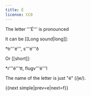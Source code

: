 ```yaml
---
title: É
license: CC0
---
```


The letter '''É''' is pronounced <Audio src="iD48.mp3" inline/>. It is not a single sound but two, "é" is pronounced like "je" (or "yeah" in English) – you start with an Icelandic [[J]] sound and end with an [[E]] sound.

It can be [[Long sound|long]]:

*tr'''é''', s'''é'''ð

Or [[short]]:

*r'''é'''tt, flugv'''é'''l

The name of the letter is just "é" (/je/).

{{next simple|prev=e|next=f}}